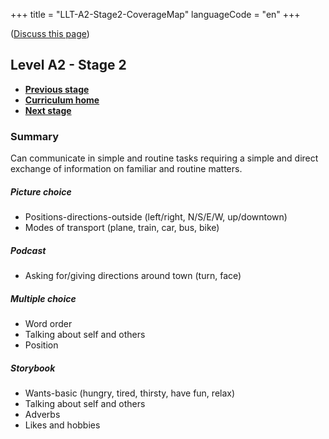 +++
title = "LLT-A2-Stage2-CoverageMap"
languageCode = "en"
+++

([Discuss this page](/en/LLT-A2-Stage2-Talk))

## Level A2 - Stage 2

  - **[Previous stage](/en/LLT-A2-Stage1-CoverageMap)**
  - **[Curriculum home](/group/thelastlanguagetextbook/curriculum)**
  - **[Next stage](/en/LLT-A2-Stage3-CoverageMap)**

### Summary

Can communicate in simple and routine tasks requiring a simple and
direct exchange of information on familiar and routine matters.

##### Picture choice

  - Positions-directions-outside (left/right, N/S/E/W, up/downtown)
  - Modes of transport (plane, train, car, bus, bike)

##### Podcast

  - Asking for/giving directions around town (turn, face)

##### Multiple choice

  - Word order
  - Talking about self and others
  - Position

##### Storybook

  - Wants-basic (hungry, tired, thirsty, have fun, relax)
  - Talking about self and others
  - Adverbs
  - Likes and hobbies
